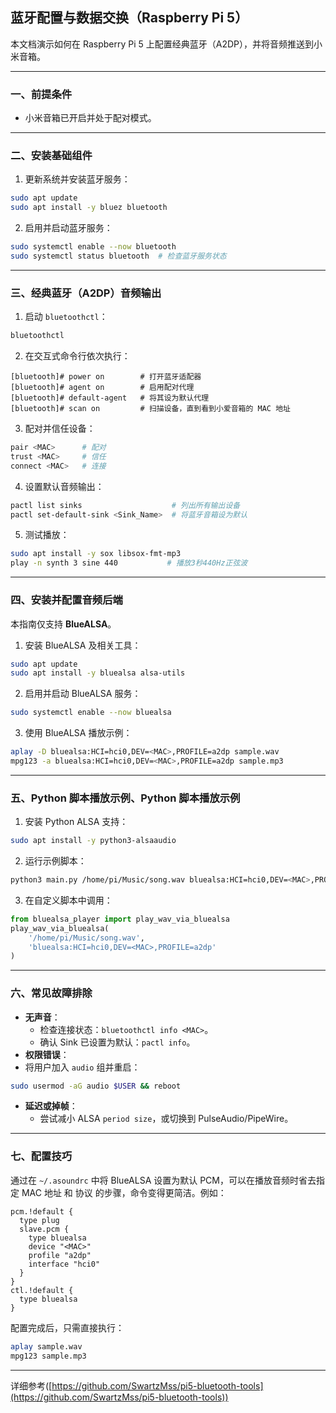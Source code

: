 ## 蓝牙配置与数据交换（Raspberry Pi 5）

本文档演示如何在 Raspberry Pi 5 上配置经典蓝牙（A2DP），并将音频推送到小米音箱。

---

### 一、前提条件

- 小米音箱已开启并处于配对模式。

---

### 二、安装基础组件

1. 更新系统并安装蓝牙服务：

```bash
sudo apt update
sudo apt install -y bluez bluetooth
```

2. 启用并启动蓝牙服务：

```bash
sudo systemctl enable --now bluetooth
sudo systemctl status bluetooth  # 检查蓝牙服务状态
```

---

### 三、经典蓝牙（A2DP）音频输出

1. 启动 `bluetoothctl`：

```bash
bluetoothctl
```

2. 在交互式命令行依次执行：

```console
[bluetooth]# power on        # 打开蓝牙适配器
[bluetooth]# agent on        # 启用配对代理
[bluetooth]# default-agent   # 将其设为默认代理
[bluetooth]# scan on         # 扫描设备，直到看到小爱音箱的 MAC 地址
```

3. 配对并信任设备：

```bash
pair <MAC>      # 配对
trust <MAC>     # 信任
connect <MAC>   # 连接
```

4. 设置默认音频输出：

```bash
pactl list sinks                    # 列出所有输出设备
pactl set-default-sink <Sink_Name>  # 将蓝牙音箱设为默认
```

5. 测试播放：

```bash
sudo apt install -y sox libsox-fmt-mp3
play -n synth 3 sine 440           # 播放3秒440Hz正弦波
```

---

### 四、安装并配置音频后端  

本指南仅支持 **BlueALSA**。  

1. 安装 BlueALSA 及相关工具：

```bash
sudo apt update
sudo apt install -y bluealsa alsa-utils
```

2. 启用并启动 BlueALSA 服务：

```bash
sudo systemctl enable --now bluealsa
```

3. 使用 BlueALSA 播放示例：

```bash
aplay -D bluealsa:HCI=hci0,DEV=<MAC>,PROFILE=a2dp sample.wav
mpg123 -a bluealsa:HCI=hci0,DEV=<MAC>,PROFILE=a2dp sample.mp3
```

---

### 五、Python 脚本播放示例、Python 脚本播放示例

1. 安装 Python ALSA 支持：

```bash
sudo apt install -y python3-alsaaudio
```

2. 运行示例脚本：

```bash
python3 main.py /home/pi/Music/song.wav bluealsa:HCI=hci0,DEV=<MAC>,PROFILE=a2dp
```

3. 在自定义脚本中调用：

```python
from bluealsa_player import play_wav_via_bluealsa
play_wav_via_bluealsa(
    '/home/pi/Music/song.wav',
    'bluealsa:HCI=hci0,DEV=<MAC>,PROFILE=a2dp'
)
```

---

### 六、常见故障排除

- **无声音**：
  - 检查连接状态：`bluetoothctl info <MAC>`。
  - 确认 Sink 已设置为默认：`pactl info`。
- **权限错误**：
- 将用户加入 `audio` 组并重启：
    
```bash
sudo usermod -aG audio $USER && reboot
```

- **延迟或掉帧**：
  - 尝试减小 ALSA `period size`，或切换到 PulseAudio/PipeWire。

---

### 七、配置技巧

通过在 `~/.asoundrc` 中将 BlueALSA 设置为默认 PCM，可以在播放音频时省去指定 MAC 地址 和 协议 的步骤，命令变得更简洁。例如：

```text
pcm.!default {
  type plug
  slave.pcm {
    type bluealsa
    device "<MAC>"
    profile "a2dp"
    interface "hci0"
  }
}
ctl.!default {
  type bluealsa
}
```

配置完成后，只需直接执行：

```bash
aplay sample.wav
mpg123 sample.mp3
```

---

详细参考([https://github.com/SwartzMss/pi5-bluetooth-tools](https://github.com/SwartzMss/pi5-bluetooth-tools))
